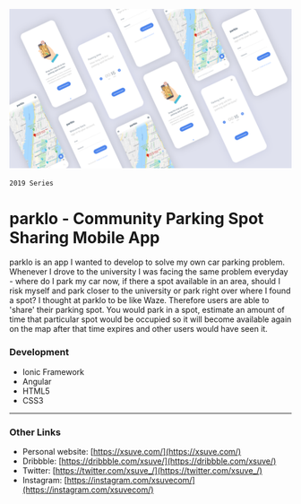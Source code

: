 ![parklo - Community Parking Spot Sharing Mobile App](screenshot.png)

`2019 Series`
# parklo - Community Parking Spot Sharing Mobile App
parklo is an app I wanted to develop to solve my own car parking problem. Whenever I drove to the university I was facing the same problem everyday - where do I park my car now, if there a spot available in an area, should I risk myself and park closer to the university or park right over where I found a spot? I thought at parklo to be like Waze. Therefore users are able to 'share' their parking spot. You would park in a spot, estimate an amount of time that particular spot would be occupied so it will become available again on the map after that time expires and other users would have seen it.

### Development
* Ionic Framework
* Angular
* HTML5
* CSS3

---

### Other Links
* Personal website: [https://xsuve.com/](https://xsuve.com/)
* Dribbble: [https://dribbble.com/xsuve/](https://dribbble.com/xsuve/)
* Twitter: [https://twitter.com/xsuve_/](https://twitter.com/xsuve_/)
* Instagram: [https://instagram.com/xsuvecom/](https://instagram.com/xsuvecom/)
